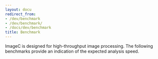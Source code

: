 ```yaml
---
layout: docu
redirect_from:
- /dev/benchmark
- /dev/benchmark/
- /docs/dev/benchmark
title: Benchmark
---
```


ImageC is designed for high-throughput image processing.
The following benchmarks provide an indication of the expected analysis speed.